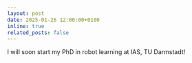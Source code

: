 ```yaml
---
layout: post
date: 2025-01-26 12:00:00+0100
inline: true
related_posts: false
---
```


I will soon start my PhD in robot learning at IAS, TU Darmstadt!  
